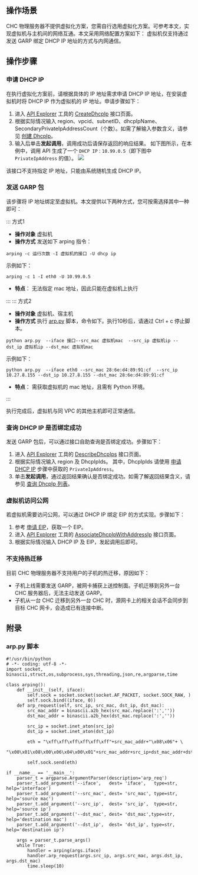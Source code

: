 ## 操作场景
CHC 物理服务器不提供虚拟化方案，您需自行选用虚拟化方案。可参考本文，实现虚拟机与主机间的网络互通。本文采用网络配置方案如下：
虚拟机仅支持通过发送 GARP 绑定 DHCP IP 地址的方式与内网通信。


## 操作步骤

### 申请 DHCP IP[](id:getDHCPIP)
在执行虚拟化方案前，请根据具体的 IP 地址需求申请 DHCP IP 地址，在安装虚拟机时将 DHCP IP 作为虚拟机的 IP 地址。申请步骤如下：

1. 进入 [API Explorer](https://cloud.tencent.com/document/product/1278/46697) 工具的 [CreateDhcpIp](https://console.cloud.tencent.com/api/explorer?Product=vpc&Version=2017-03-12&Action=CreateDhcpIp&SignVersion=) 接口页面。
2. 根据实际情况输入 region、vpcid、subnetID、dhcpIpName、SecondaryPrivateIpAddressCount（个数）。如需了解输入参数含义，请参见 [创建 DhcpIp](https://cloud.tencent.com/document/api/215/45092)。
3. 输入后单击**发起调用**，调用成功后请保存返回的响应结果。
如下图所示，在本例中，调用 API 生成了一个 `DHCP IP：10.99.0.5`（即下图中 `PrivateIpAddress` 的值）。
![](https://qcloudimg.tencent-cloud.cn/raw/5bd1cb2f1ab2767560a60732349b2bdb.jpg)
<dx-alert infotype="notice" title="">
该接口不支持指定 IP 地址，只能由系统随机生成 DHCP IP。
</dx-alert>


### 发送 GARP 包
该步骤将 IP 地址绑定至虚拟机。本文提供以下两种方式，您可按需选择其中一种即可：

<dx-tabs>
::: 方式1

 - **操作对象**
虚拟机
- **操作方式**
发送如下 arping 指令：
```shellsession
arping -c 运行次数 -I 虚拟机的接口 -U dhcp ip
```
示例如下：
```shellsession
arping -c 1 -I eth0 -U 10.99.0.5
```
 - **特点**：
 无法指定 mac 地址，因此只能在虚拟机上执行

:::
::: 方式2

 - **操作对象**
虚拟机、宿主机
 - **操作方式**
执行 [arp.py](#arppy) 脚本，命令如下。执行10秒后，请通过 Ctrl + c 停止脚本。
```shellsession
python arp.py  --iface 接口--src_mac 虚拟机mac  --src_ip 虚拟机ip --dst_ip 虚拟机ip --dst_mac 虚拟机mac
```
示例如下：
```shellsession
python arp.py  --iface eth0 --src_mac 28:6e:d4:89:91:cf  --src_ip 10.27.8.155 --dst_ip 10.27.8.155 --dst_mac 28:6e:d4:89:91:cf
```
 - **特点**：
需获取虚拟机的 mac 地址，且需有 Python 环境。

:::
</dx-tabs>

执行完成后，虚拟机与同 VPC 的其他主机即可正常通信。



### 查询 DHCP IP 是否绑定成功
发送 GARP 包后，可以通过接口自助查询是否绑定成功。步骤如下：

1. 进入 [API Explorer](https://cloud.tencent.com/document/product/1278/46697) 工具的 [DescribeDhcpIps](https://console.cloud.tencent.com/api/explorer?Product=vpc&Version=2017-03-12&Action=DescribeDhcpIps&SignVersion=) 接口页面。
2. 根据实际情况输入 region 及 DhcpIpIds。
其中，DhcpIpIds 请使用 [申请 DHCP IP](#getDHCPIP) 步骤中获取的 `PrivateIpAddress`。
3. 单击**发起调用**，通过返回结果确认是否绑定成功。如需了解返回结果含义，请参见 [查询 DhcpIp 列表](https://cloud.tencent.com/document/api/215/45090)。


### 虚拟机访问公网
若虚拟机需要访问公网，可以通过 DHCP IP 绑定 EIP 的方式实现。步骤如下：

1. 参考 [申请 EIP](https://cloud.tencent.com/document/product/1199/41698)，获取一个 EIP。
2. 进入 [API Explorer](https://cloud.tencent.com/document/product/1278/46697) 工具的 [AssociateDhcpIpWithAddressIp](https://console.cloud.tencent.com/api/explorer?Product=vpc&Version=2017-03-12&Action=AssociateDhcpIpWithAddressIp&SignVersion=) 接口页面。
3. 根据实际情况输入 DHCP IP 及 EIP，发起调用后即可。


### 不支持热迁移
目前 CHC 物理服务器不支持用户的子机的热迁移，原因如下：
- 子机上线需要发送 GARP，被网卡捕获上送控制面。子机迁移到另外一台 CHC 服务器后，无法主动发送 GARP。
- 子机从一台 CHC 迁移到另外一台 CHC 时，源网卡上的相关会话不会同步到目标 CHC 网卡，会造成已有连接中断。


## 附录

### arp.py 脚本[](id:arppy)
```
#!/usr/bin/python
# -*- coding: utf-8 -*-
import socket, binascii,struct,os,subprocess,sys,threading,json,re,argparse,time

class arping():
    def __init__(self, iface):
        self.sock = socket.socket(socket.AF_PACKET, socket.SOCK_RAW, )
        self.sock.bind((iface, 0))
    def arp_request(self, src_ip, src_mac, dst_ip, dst_mac):
        src_mac_addr = binascii.a2b_hex(src_mac.replace(':',''))
        dst_mac_addr = binascii.a2b_hex(dst_mac.replace(':',''))

        src_ip = socket.inet_aton(src_ip)
        dst_ip = socket.inet_aton(dst_ip)

        eth = "\xff\xff\xff\xff\xff\xff"+src_mac_addr+"\x08\x06"+ \
            "\x00\x01\x08\x00\x06\x04\x00\x01"+src_mac_addr+src_ip+dst_mac_addr+dst_ip

        self.sock.send(eth)

if __name__ == '__main__':
    parser_t = argparse.ArgumentParser(description='arp_req')
    parser_t.add_argument('--iface',   dest= 'iface',   type=str, help='interface')
    parser_t.add_argument('--src_mac', dest= 'src_mac', type=str, help='source mac')
    parser_t.add_argument('--src_ip',  dest= 'src_ip',  type=str, help='source ip')
    parser_t.add_argument('--dst_mac', dest= 'dst_mac',type=str, help='destination mac')
    parser_t.add_argument('--dst_ip',  dest= 'dst_ip', type=str, help='destination ip')
    
    args = parser_t.parse_args()
    while True:
        handler = arping(args.iface)
        handler.arp_request(args.src_ip, args.src_mac, args.dst_ip, args.dst_mac)
        time.sleep(10)
```
